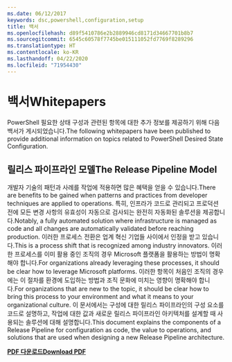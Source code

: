 ```yaml
---
ms.date: 06/12/2017
keywords: dsc,powershell,configuration,setup
title: 백서
ms.openlocfilehash: d89f5410786e2b2889946cd8171d34667701b8b7
ms.sourcegitcommit: 6545c60578f7745be015111052fd7769f8289296
ms.translationtype: HT
ms.contentlocale: ko-KR
ms.lasthandoff: 04/22/2020
ms.locfileid: "71954430"
---
```

# <a name="whitepapers"></a><span data-ttu-id="a245c-103">백서</span><span class="sxs-lookup"><span data-stu-id="a245c-103">Whitepapers</span></span>

<span data-ttu-id="a245c-104">PowerShell 필요한 상태 구성과 관련된 항목에 대한 추가 정보를 제공하기 위해 다음 백서가 게시되었습니다.</span><span class="sxs-lookup"><span data-stu-id="a245c-104">The following whitepapers have been published to provide additional information on topics related to PowerShell Desired State Configuration.</span></span>

## <a name="the-release-pipeline-model"></a><span data-ttu-id="a245c-105">릴리스 파이프라인 모델</span><span class="sxs-lookup"><span data-stu-id="a245c-105">The Release Pipeline Model</span></span>
<span data-ttu-id="a245c-106">개발자 기술의 패턴과 사례를 작업에 적용하면 많은 혜택을 얻을 수 있습니다.</span><span class="sxs-lookup"><span data-stu-id="a245c-106">There are benefits to be gained when patterns and practices from developer techniques are applied to operations.</span></span> <span data-ttu-id="a245c-107">특히, 인프라가 코드로 관리되고 프로덕션 전에 모든 변경 사항의 유효성이 자동으로 검사되는 완전히 자동화된 솔루션을 제공합니다.</span><span class="sxs-lookup"><span data-stu-id="a245c-107">Notably, a fully automated solution where infrastructure is managed as code and all changes are automatically validated before reaching production.</span></span> <span data-ttu-id="a245c-108">이러한 프로세스 전환은 업계 혁신 기업들 사이에서 인정을 받고 있습니다.</span><span class="sxs-lookup"><span data-stu-id="a245c-108">This is a process shift that is recognized among industry innovators.</span></span> <span data-ttu-id="a245c-109">이러한 프로세스를 이미 활용 중인 조직의 경우 Microsoft 플랫폼을 활용하는 방법이 명확해야 합니다.</span><span class="sxs-lookup"><span data-stu-id="a245c-109">For organizations already leveraging these processes, it should be clear how to leverage Microsoft platforms.</span></span> <span data-ttu-id="a245c-110">이러한 항목이 처음인 조직의 경우에는 이 절차를 환경에 도입하는 방법과 조직 문화에 미치는 영향이 명확해야 합니다.</span><span class="sxs-lookup"><span data-stu-id="a245c-110">For organizations that are new to the topic, it should be clear how to bring this process to your environment and what it means to your organizational culture.</span></span> <span data-ttu-id="a245c-111">이 문서에서는 구성에 대한 릴리스 파이프라인의 구성 요소를 코드로 설명하고, 작업에 대한 값과 새로운 릴리스 파이프라인 아키텍처를 설계할 때 사용되는 솔루션에 대해 설명합니다.</span><span class="sxs-lookup"><span data-stu-id="a245c-111">This document explains the components of a Release Pipeline for configuration as code, the value to operations, and solutions that are used when designing a new Release Pipeline architecture.</span></span>

<span data-ttu-id="a245c-112">**[PDF 다운로드](https://aka.ms/thereleasepipelinemodelpdf)**</span><span class="sxs-lookup"><span data-stu-id="a245c-112">**[Download PDF](https://aka.ms/thereleasepipelinemodelpdf)**</span></span>